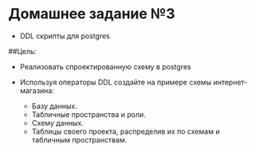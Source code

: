 # Домашнее задание №3
* DDL скрипты для postgres

##Цель:
* Реализовать спроектированную схему в postgres

* Используя операторы DDL создайте на примере схемы интернет-магазина:
  - Базу данных.
  - Табличные пространства и роли.
  - Схему данных.
  - Таблицы своего проекта, распределив их по схемам и табличным пространствам.